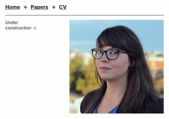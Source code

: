 <script src="https://use.fontawesome.com/4b6dfd67d9.js"></script>

### [Home](index.html)  &nbsp; &#10209; &nbsp;  [Papers](papers.html)  &nbsp; &#10209; &nbsp;  [CV](cv.html)

***

<img src="anca.jpg" width="300" style="float: right; margin-left: 100px;" />

Under construction &#9786;

